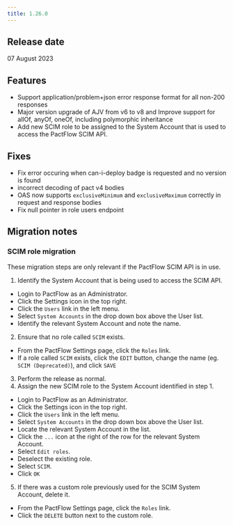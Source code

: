 ```yaml
---
title: 1.26.0
---
```


## Release date

07 August 2023

## Features

* Support application/problem+json error response format for all non-200 responses
* Major version upgrade of AJV from v6 to v8 and Improve support for allOf, anyOf, oneOf, including polymorphic inheritance
* Add new SCIM role to be assigned to the System Account that is used to access the PactFlow SCIM API.

## Fixes

* Fix error occuring when can-i-deploy badge is requested and no version is found
* incorrect decoding of pact v4 bodies
* OAS now supports `exclusiveMinimum` and `exclusiveMaximum` correctly in request and response bodies
* Fix null pointer in role users endpoint 

## Migration notes

### SCIM role migration

These migration steps are only relevant if the PactFlow SCIM API is in use.

1. Identify the System Account that is being used to access the SCIM API.
  * Login to PactFlow as an Administrator.
  * Click the Settings icon in the top right.
  * Click the `Users` link in the left menu.
  * Select `System Accounts` in the drop down box above the User list.
  * Identify the relevant System Account and note the name.
2. Ensure that no role called `SCIM` exists.
  * From the PactFlow Settings page, click the `Roles` link.
  * If a role called `SCIM` exists, click the `EDIT` button, change the name (eg. `SCIM (Deprecated)`), and click `SAVE`
3. Perform the release as normal.
4. Assign the new SCIM role to the System Account identified in step 1.
  * Login to PactFlow as an Administrator.
  * Click the Settings icon in the top right.
  * Click the `Users` link in the left menu.
  * Select `System Accounts` in the drop down box above the User list.
  * Locate the relevant System Account in the list.
  * Click the `...` icon at the right of the row for the relevant System Account.
  * Select `Edit roles`.
  * Deselect the existing role.
  * Select `SCIM`.
  * Click `OK`
5. If there was a custom role previously used for the SCIM System Account, delete it.
  * From the PactFlow Settings page, click the `Roles` link.
  * Click the `DELETE` button next to the custom role.
